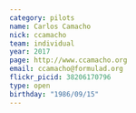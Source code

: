 ```yaml
---
category: pilots
name: Carlos Camacho
nick: ccamacho
team: individual
year: 2017
page: http://www.ccamacho.org
email: ccamacho@formulad.org
flickr_picid: 38206170796
type: open
birthday: "1986/09/15"
---
```

